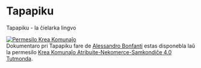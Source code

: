 # Tapapiku
Tapapiku - la ĉielarka lingvo

<a rel="license" href="http://creativecommons.org/licenses/by-nc-sa/4.0/"><img alt="Permesilo Krea Komunaĵo" style="border-width:0" src="https://i.creativecommons.org/l/by-nc-sa/4.0/88x31.png" /></a><br /><span xmlns:dct="http://purl.org/dc/terms/" href="http://purl.org/dc/dcmitype/Text" property="dct:title" rel="dct:type">Dokumentaro pri Tapapiku</span> fare de <a xmlns:cc="http://creativecommons.org/ns#" href="https://github.com/swalf/Tapapiku" property="cc:attributionName" rel="cc:attributionURL">Alessandro Bonfanti</a> estas disponebla laŭ la permesilo <a rel="license" href="http://creativecommons.org/licenses/by-nc-sa/4.0/">Krea Komunaĵo Atribuite-Nekomerce-Samkondiĉe 4.0 Tutmonda</a>.
